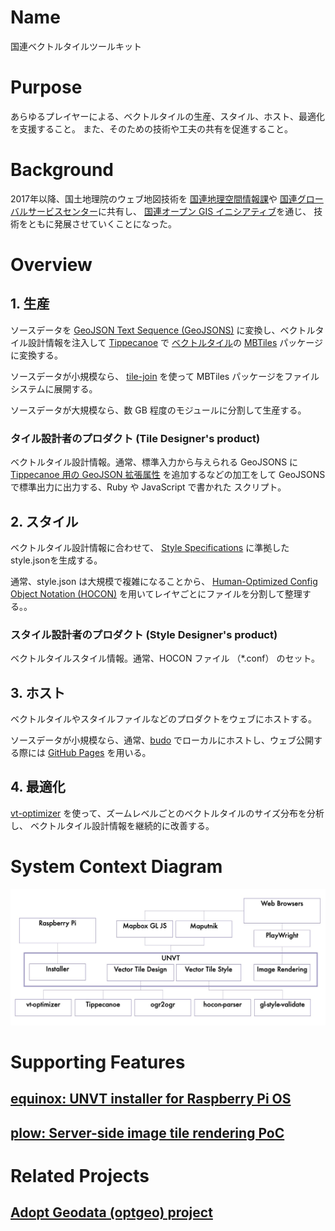 # Name
国連ベクトルタイルツールキット

# Purpose
あらゆるプレイヤーによる、ベクトルタイルの生産、スタイル、ホスト、最適化を支援すること。
また、そのための技術や工夫の共有を促進すること。

# Background
2017年以降、国土地理院のウェブ地図技術を
[国連地理空間情報課](https://www.un.org/geospatial/)や
[国連グローバルサービスセンター](https://www.ungsc.org/)に共有し、
[国連オープン GIS イニシアティブ](http://unopengis.org/)を通じ、
技術をともに発展させていくことになった。

# Overview
## 1. 生産
ソースデータを
[GeoJSON Text Sequence (GeoJSONS)](https://tools.ietf.org/html/rfc8142)
に変換し、ベクトルタイル設計情報を注入して
[Tippecanoe](https://github.com/mapbox/tippecanoe) で
[ベクトルタイル](https://github.com/mapbox/vector-tile-spec)の
[MBTiles](https://github.com/mapbox/mbtiles-spec)
パッケージに変換する。

ソースデータが小規模なら、
[tile-join](https://github.com/mapbox/tippecanoe#tile-join)
を使って MBTiles パッケージをファイルシステムに展開する。

ソースデータが大規模なら、数 GB 程度のモジュールに分割して生産する。

### タイル設計者のプロダクト (Tile Designer's product)
ベクトルタイル設計情報。通常、標準入力から与えられる GeoJSONS に
[Tippecanoe 用の GeoJSON 拡張属性](https://github.com/mapbox/tippecanoe#geojson-extension)
を追加するなどの加工をして GeoJSONS で標準出力に出力する、Ruby や JavaScript で書かれた
スクリプト。

## 2. スタイル
ベクトルタイル設計情報に合わせて、
[Style Specifications](https://docs.mapbox.com/mapbox-gl-js/style-spec/) に準拠した
style.jsonを生成する。

通常、style.json は大規模で複雑になることから、
[Human-Optimized Config Object Notation (HOCON)](https://github.com/lightbend/config#using-hocon-the-json-superset)
を用いてレイヤごとにファイルを分割して整理する。。

### スタイル設計者のプロダクト (Style Designer's product)
ベクトルタイルスタイル情報。通常、HOCON ファイル （*.conf） のセット。

## 3. ホスト
ベクトルタイルやスタイルファイルなどのプロダクトをウェブにホストする。

ソースデータが小規模なら、通常、[budo](https://github.com/mattdesl/budo) 
でローカルにホストし、ウェブ公開する際には
[GitHub Pages](https://docs.github.com/ja/pages/getting-started-with-github-pages/about-github-pages)
を用いる。

## 4. 最適化
[vt-optimizer](https://github.com/ibesora/vt-optimizer)
を使って、ズームレベルごとのベクトルタイルのサイズ分布を分析し、
ベクトルタイル設計情報を継続的に改善する。

# System Context Diagram
![](system-context-diagram.jpg)

# Supporting Features
## [equinox: UNVT installer for Raspberry Pi OS](https://github.com/unvt/equinox)

## [plow: Server-side image tile rendering PoC](https://github.com/hfu/plow)

# Related Projects
## [Adopt Geodata (optgeo) project](https://github.com/optgeo)
